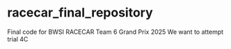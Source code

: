 # racecar_final_repository
Final code for BWSI RACECAR Team 6 Grand Prix 2025
We want to attempt trial 4C
